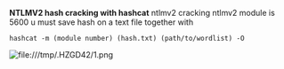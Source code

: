 **NTLMV2 hash cracking with hashcat**
ntlmv2 cracking
ntlmv2 module is 5600
u must save hash on a text file together with
```
hashcat -m (module number) (hash.txt) (path/to/wordlist) -O
```

![file:///tmp/.HZGD42/1.png](file:///tmp/.HZGD42/1.png)